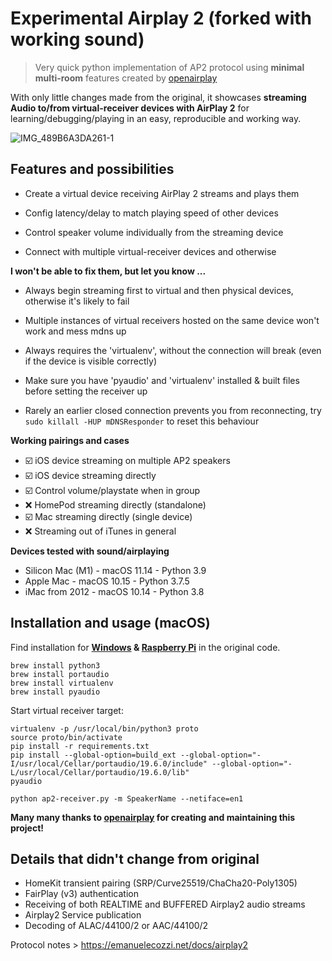 # Experimental Airplay 2 (forked with working sound)

> Very quick python implementation of AP2 protocol using **minimal multi-room** features created by [openairplay](https://github.com/openairplay/airplay2-receiver)

With only little changes made from the original, it showcases **streaming Audio to/from virtual-receiver devices with AirPlay 2** for learning/debugging/playing in an easy, reproducible and working way.

![IMG_489B6A3DA261-1](https://user-images.githubusercontent.com/48214337/117120989-55222c00-ad94-11eb-9520-2e22e601eb45.jpeg)




## Features and possibilities

- Create a virtual device receiving AirPlay 2 streams and plays them 

- Config latency/delay to match playing speed of other devices

- Control speaker volume individually from the streaming device

- Connect with multiple virtual-receiver devices and otherwise



**I won't be able to fix them, but let you know ...**

- Always begin streaming first to virtual and then physical devices, otherwise it's likely to fail

- Multiple instances of virtual receivers hosted on the same device won't work and mess mdns up

- Always requires the 'virtualenv', without the connection will break (even if the device is visible correctly)

- Make sure you have 'pyaudio' and 'virtualenv' installed & built files before setting the receiver up

- Rarely an earlier closed connection prevents you from reconnecting, try `sudo killall -HUP mDNSResponder` to reset this behaviour



**Working pairings and cases**
* ☑️ iOS device streaming on multiple AP2 speakers
* ☑️ iOS device streaming directly
* ☑️ Control volume/playstate when in group
* ❌ HomePod streaming directly (standalone)
* ☑️ Mac streaming directly (single device)
* ❌ Streaming out of iTunes in general


**Devices tested with sound/airplaying**
* Silicon Mac (M1) - macOS 11.14 - Python 3.9
* Apple Mac - macOS 10.15 - Python 3.7.5
* iMac from 2012 - macOS 10.14 - Python 3.8



## Installation and usage (macOS)

Find installation for **[Windows](https://github.com/openairplay/airplay2-receiver/blob/master/README.md#windows) & [Raspberry Pi](https://github.com/openairplay/airplay2-receiver/blob/master/README.md#raspberry-pi-4)** in the original code.

```
brew install python3  
brew install portaudio
brew install virtualenv
brew install pyaudio
```

Start virtual receiver target:

```
virtualenv -p /usr/local/bin/python3 proto
source proto/bin/activate
pip install -r requirements.txt 
pip install --global-option=build_ext --global-option="-I/usr/local/Cellar/portaudio/19.6.0/include" --global-option="-L/usr/local/Cellar/portaudio/19.6.0/lib" 
pyaudio

python ap2-receiver.py -m SpeakerName --netiface=en1
```

**Many many thanks to [openairplay](https://github.com/openairplay/airplay2-receiver) for creating and maintaining this project!**

## Details that didn't change from original

- HomeKit transient pairing (SRP/Curve25519/ChaCha20-Poly1305)
- FairPlay (v3) authentication
- Receiving of both REALTIME and BUFFERED Airplay2 audio streams
- Airplay2 Service publication
- Decoding of ALAC/44100/2 or AAC/44100/2

Protocol notes > https://emanuelecozzi.net/docs/airplay2

